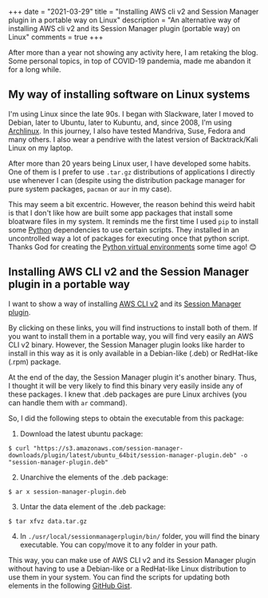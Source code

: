 +++
date        = "2021-03-29"
title       = "Installing AWS cli v2 and Session Manager plugin in a portable way on Linux"
description = "An alternative way of installing AWS cli v2 and its Session Manager plugin (portable way) on Linux"
comments    = true
+++

After more than a year not showing any activity here, I am retaking the blog. Some personal topics, in top of COVID-19 pandemia, made me abandon it for a long while.

## My way of installing software on Linux systems

I'm using Linux since the late 90s. I began with Slackware, later I moved to Debian, later to Ubuntu, later to Kubuntu, and, since 2008, I'm using [Archlinux](https://archlinux.org). In this journey, I also have tested Mandriva, Suse, Fedora and many others. I also wear a pendrive with the latest version of Backtrack/Kali Linux on my laptop.

After more than 20 years being Linux user, I have developed some habits. One of them is I prefer to use `.tar.gz` distributions of applications I directly use whenever I can (despite using the distribution package manager for pure system packages, `pacman` or `aur` in my case).

This may seem a bit excentric. However, the reason behind this weird habit is that I don't like how are built some app packages that install some bloatware files in my system. It reminds me the first time I used `pip` to install some [Python](https://www.python.org/) dependencies to use certain scripts. They installed in an uncontrolled way a lot of packages for executing once that python script. Thanks God for  creating the [Python virtual environments](https://docs.python.org/3/tutorial/venv.html) some time ago! 😊

## Installing AWS CLI v2 and the Session Manager plugin in a portable way

I want to show a way of installing [AWS CLI v2](https://docs.aws.amazon.com/cli/latest/userguide/install-cliv2.html) and its [Session Manager plugin](https://docs.aws.amazon.com/systems-manager/latest/userguide/session-manager-working-with-install-plugin.html).

By clicking on these links, you will find instructions to install both of them. If you want to install them in a portable way, you will find very easily an AWS CLI v2 binary. However, the Session Manager plugin looks like harder to install in this way as it is only available in a Debian-like (.deb) or RedHat-like (.rpm) package.

At the end of the day, the Session Manager plugin it's another binary. Thus, I thought it will be very likely to find this binary very easily inside any of these packages. I knew that .deb packages are pure Linux archives (you can handle them with `ar` command).

So, I did the following steps to obtain the executable from this package:

1. Download the latest ubuntu package:

`$ curl "https://s3.amazonaws.com/session-manager-downloads/plugin/latest/ubuntu_64bit/session-manager-plugin.deb" -o "session-manager-plugin.deb"`

2. Unarchive the elements of the .deb package:

`$ ar x session-manager-plugin.deb`

3. Untar the data element of the .deb package:

`$ tar xfvz data.tar.gz`

4. In `./usr/local/sessionmanagerplugin/bin/` folder, you will find the binary executable. You can copy/move it to any folder in your path.

This way, you can make use of AWS CLI v2 and its Session Manager plugin without having to use a Debian-like or a RedHat-like Linux distribution to use them in your system. You can find the scripts for updating both elements in the following [GitHub Gist](https://gist.github.com/nauar/c628a15ecb7db608edcdbfc8c543fa22).